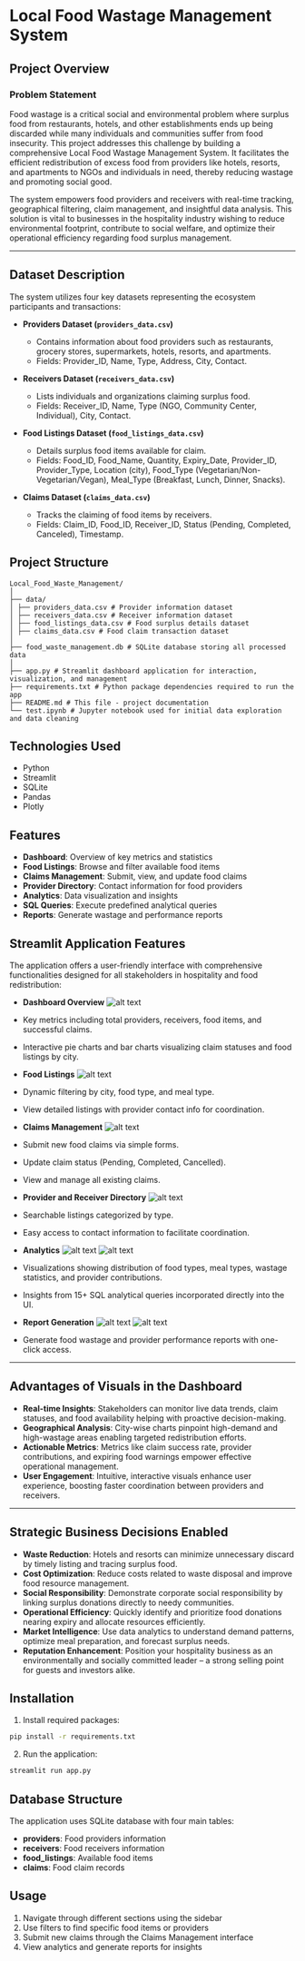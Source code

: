 # Local Food Wastage Management System

## Project Overview

### Problem Statement
Food wastage is a critical social and environmental problem where surplus food from restaurants, hotels, and other establishments ends up being discarded while many individuals and communities suffer from food insecurity. This project addresses this challenge by building a comprehensive Local Food Wastage Management System. It facilitates the efficient redistribution of excess food from providers like hotels, resorts, and apartments to NGOs and individuals in need, thereby reducing wastage and promoting social good.

The system empowers food providers and receivers with real-time tracking, geographical filtering, claim management, and insightful data analysis. This solution is vital to businesses in the hospitality industry wishing to reduce environmental footprint, contribute to social welfare, and optimize their operational efficiency regarding food surplus management.

---

## Dataset Description

The system utilizes four key datasets representing the ecosystem participants and transactions:

- **Providers Dataset (`providers_data.csv`)**
  - Contains information about food providers such as restaurants, grocery stores, supermarkets, hotels, resorts, and apartments.
  - Fields: Provider_ID, Name, Type, Address, City, Contact.

- **Receivers Dataset (`receivers_data.csv`)**
  - Lists individuals and organizations claiming surplus food.
  - Fields: Receiver_ID, Name, Type (NGO, Community Center, Individual), City, Contact.

- **Food Listings Dataset (`food_listings_data.csv`)**
  - Details surplus food items available for claim.
  - Fields: Food_ID, Food_Name, Quantity, Expiry_Date, Provider_ID, Provider_Type, Location (city), Food_Type (Vegetarian/Non-Vegetarian/Vegan), Meal_Type (Breakfast, Lunch, Dinner, Snacks).

- **Claims Dataset (`claims_data.csv`)**
  - Tracks the claiming of food items by receivers.
  - Fields: Claim_ID, Food_ID, Receiver_ID, Status (Pending, Completed, Canceled), Timestamp.

## Project Structure

```
Local_Food_Waste_Management/
│
├── data/
│ ├── providers_data.csv # Provider information dataset
│ ├── receivers_data.csv # Receiver information dataset
│ ├── food_listings_data.csv # Food surplus details dataset
│ ├── claims_data.csv # Food claim transaction dataset
│
├── food_waste_management.db # SQLite database storing all processed data
│
├── app.py # Streamlit dashboard application for interaction, visualization, and management
├── requirements.txt # Python package dependencies required to run the app
├── README.md # This file - project documentation
└── test.ipynb # Jupyter notebook used for initial data exploration and data cleaning
```

## Technologies Used

- Python
- Streamlit
- SQLite
- Pandas
- Plotly


## Features

- **Dashboard**: Overview of key metrics and statistics
- **Food Listings**: Browse and filter available food items
- **Claims Management**: Submit, view, and update food claims
- **Provider Directory**: Contact information for food providers
- **Analytics**: Data visualization and insights
- **SQL Queries**: Execute predefined analytical queries
- **Reports**: Generate wastage and performance reports

## Streamlit Application Features

The application offers a user-friendly interface with comprehensive functionalities designed for all stakeholders in hospitality and food redistribution:

- **Dashboard Overview**
![alt text](<Screenshot 2025-09-14 162448.png>)
- Key metrics including total providers, receivers, food items, and successful claims.
- Interactive pie charts and bar charts visualizing claim statuses and food listings by city.

- **Food Listings**
![alt text](<Screenshot 2025-09-14 162507.png>)
- Dynamic filtering by city, food type, and meal type.
- View detailed listings with provider contact info for coordination.

- **Claims Management**
![alt text](<Screenshot 2025-09-14 162521.png>)
- Submit new food claims via simple forms.
- Update claim status (Pending, Completed, Cancelled).
- View and manage all existing claims.

- **Provider and Receiver Directory**
![alt text](<Screenshot 2025-09-14 162547.png>)
- Searchable listings categorized by type.
- Easy access to contact information to facilitate coordination.

- **Analytics**
![alt text](<Screenshot 2025-09-14 162602.png>)
![alt text](<Screenshot 2025-09-14 162637.png>)
- Visualizations showing distribution of food types, meal types, wastage statistics, and provider contributions.
- Insights from 15+ SQL analytical queries incorporated directly into the UI.

- **Report Generation**
![alt text](<Screenshot 2025-09-14 162654.png>)
![alt text](<Screenshot 2025-09-14 162704.png>)
- Generate food wastage and provider performance reports with one-click access.

---

## Advantages of Visuals in the Dashboard

- **Real-time Insights**: Stakeholders can monitor live data trends, claim statuses, and food availability helping with proactive decision-making.
- **Geographical Analysis**: City-wise charts pinpoint high-demand and high-wastage areas enabling targeted redistribution efforts.
- **Actionable Metrics**: Metrics like claim success rate, provider contributions, and expiring food warnings empower effective operational management.
- **User Engagement**: Intuitive, interactive visuals enhance user experience, boosting faster coordination between providers and receivers.

---

## Strategic Business Decisions Enabled

- **Waste Reduction**: Hotels and resorts can minimize unnecessary discard by timely listing and tracing surplus food.
- **Cost Optimization**: Reduce costs related to waste disposal and improve food resource management.
- **Social Responsibility**: Demonstrate corporate social responsibility by linking surplus donations directly to needy communities.
- **Operational Efficiency**: Quickly identify and prioritize food donations nearing expiry and allocate resources efficiently.
- **Market Intelligence**: Use data analytics to understand demand patterns, optimize meal preparation, and forecast surplus needs.
- **Reputation Enhancement**: Position your hospitality business as an environmentally and socially committed leader – a strong selling point for guests and investors alike.


## Installation

1. Install required packages:
```bash
pip install -r requirements.txt
```

2. Run the application:
```bash
streamlit run app.py
```

## Database Structure

The application uses SQLite database with four main tables:
- **providers**: Food providers information
- **receivers**: Food receivers information  
- **food_listings**: Available food items
- **claims**: Food claim records

## Usage

1. Navigate through different sections using the sidebar
2. Use filters to find specific food items or providers
3. Submit new claims through the Claims Management interface
4. View analytics and generate reports for insights

